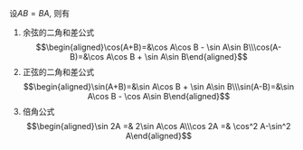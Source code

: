设$AB=BA$, 则有
1. 余弦的二角和差公式$$\begin{aligned}\cos(A+B)=&\cos A\cos B - \sin A\sin B\\\cos(A-B)=&\cos A\cos B + \sin A\sin B\end{aligned}$$
2. 正弦的二角和差公式$$\begin{aligned}\sin(A+B)=&\sin A\cos B + \sin A\sin B\\\sin(A-B)=&\sin A\cos B - \cos A\sin B\end{aligned}$$
3. 倍角公式$$\begin{aligned}\sin 2A =& 2\sin A\cos A\\\cos 2A =& \cos^2 A-\sin^2 A\end{aligned}$$ 

